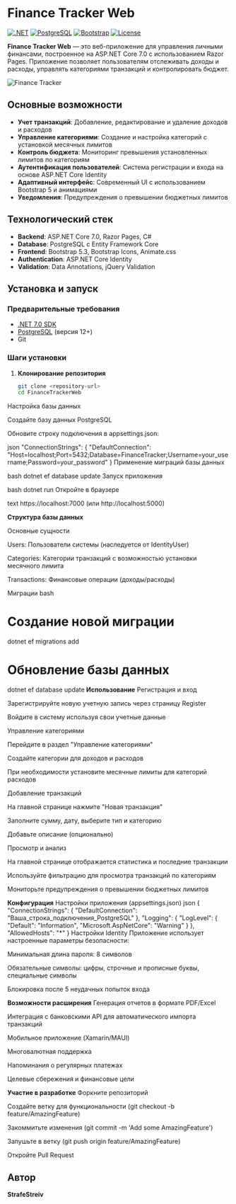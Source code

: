 # Finance Tracker Web

[![.NET](https://img.shields.io/badge/.NET-7.0-purple)](https://dotnet.microsoft.com/)
[![PostgreSQL](https://img.shields.io/badge/PostgreSQL-15-blue)](https://www.postgresql.org/)
[![Bootstrap](https://img.shields.io/badge/Bootstrap-5.3-blue)](https://getbootstrap.com/)
[![License](https://img.shields.io/badge/License-MIT-green)](LICENSE)

**Finance Tracker Web** — это веб-приложение для управления личными финансами, построенное на ASP.NET Core 7.0 с использованием Razor Pages. Приложение позволяет пользователям отслеживать доходы и расходы, управлять категориями транзакций и контролировать бюджет.

![Finance Tracker](https://img.shields.io/badge/Finance-Tracker-success)

##  Основные возможности

- **Учет транзакций**: Добавление, редактирование и удаление доходов и расходов
- **Управление категориями**: Создание и настройка категорий с установкой месячных лимитов
- **Контроль бюджета**: Мониторинг превышения установленных лимитов по категориям
- **Аутентификация пользователей**: Система регистрации и входа на основе ASP.NET Core Identity
- **Адаптивный интерфейс**: Современный UI с использованием Bootstrap 5 и анимациями
- **Уведомления**: Предупреждения о превышении бюджетных лимитов

## Технологический стек

- **Backend**: ASP.NET Core 7.0, Razor Pages, C#
- **Database**: PostgreSQL с Entity Framework Core
- **Frontend**: Bootstrap 5.3, Bootstrap Icons, Animate.css
- **Authentication**: ASP.NET Core Identity
- **Validation**: Data Annotations, jQuery Validation

##  Установка и запуск

### Предварительные требования

- [.NET 7.0 SDK](https://dotnet.microsoft.com/download/dotnet/7.0)
- [PostgreSQL](https://www.postgresql.org/download/) (версия 12+)
- Git

### Шаги установки

1. **Клонирование репозитория**
   ```bash
   git clone <repository-url>
   cd FinanceTrackerWeb
Настройка базы данных

Создайте базу данных PostgreSQL

Обновите строку подключения в appsettings.json:

json
"ConnectionStrings": {
  "DefaultConnection": "Host=localhost;Port=5432;Database=FinanceTracker;Username=your_username;Password=your_password"
}
Применение миграций базы данных

bash
dotnet ef database update
Запуск приложения

bash
dotnet run
Откройте в браузере

text
https://localhost:7000 (или http://localhost:5000)

**Структура базы данных**

Основные сущности

Users: Пользователи системы (наследуется от IdentityUser)

Categories: Категории транзакций с возможностью установки месячного лимита

Transactions: Финансовые операции (доходы/расходы)

Миграции
bash
# Создание новой миграции
dotnet ef migrations add <MigrationName>

# Обновление базы данных
dotnet ef database update
**Использование**
Регистрация и вход

Зарегистрируйте новую учетную запись через страницу Register

Войдите в систему используя свои учетные данные

Управление категориями

Перейдите в раздел "Управление категориями"

Создайте категории для доходов и расходов

При необходимости установите месячные лимиты для категорий расходов

Добавление транзакций

На главной странице нажмите "Новая транзакция"

Заполните сумму, дату, выберите тип и категорию

Добавьте описание (опционально)

Просмотр и анализ

На главной странице отображается статистика и последние транзакции

Используйте фильтрацию для просмотра транзакций по категориям

Мониторьте предупреждения о превышении бюджетных лимитов


 **Конфигурация**
Настройки приложения (appsettings.json)
json
{
  "ConnectionStrings": {
    "DefaultConnection": "Ваша_строка_подключения_PostgreSQL"
  },
  "Logging": {
    "LogLevel": {
      "Default": "Information",
      "Microsoft.AspNetCore": "Warning"
    }
  },
  "AllowedHosts": "*"
}
Настройки Identity
Приложение использует настроенные параметры безопасности:

Минимальная длина пароля: 8 символов

Обязательные символы: цифры, строчные и прописные буквы, специальные символы

Блокировка после 5 неудачных попыток входа

 **Возможности расширения**
Генерация отчетов в формате PDF/Excel

Интеграция с банковскими API для автоматического импорта транзакций

Мобильное приложение (Xamarin/MAUI)

Многовалютная поддержка

Напоминания о регулярных платежах

Целевые сбережения и финансовые цели

 **Участие в разработке**
Форкните репозиторий

Создайте ветку для функциональности (git checkout -b feature/AmazingFeature)

Закоммитьте изменения (git commit -m 'Add some AmazingFeature')

Запушьте в ветку (git push origin feature/AmazingFeature)

Откройте Pull Request

 

## Автор

**StrafeStreiv**
